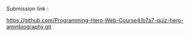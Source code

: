 Submission link :



https://github.com/Programming-Hero-Web-Course4/b7a7-quiz-hero-aminbiography.git
